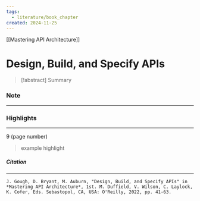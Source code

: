 ```yaml
---
tags:
  - literature/book_chapter
created: 2024-11-25
---
```

[[Mastering API Architecture]]
# **Design, Build, and Specify APIs**

> [!abstract] Summary

### **Note**
---
### **Highlights**
---
9 (page number)
> example highlight
##### **Citation**
---
```
J. Gough, D. Bryant, M. Auburn, "Design, Build, and Specify APIs" in *Mastering API Architecture*, 1st. M. Duffield, V. Wilson, C. Laylock, K. Cofer, Eds. Sebastopol, CA, USA: O'Reilly, 2022, pp. 41-63.
```
